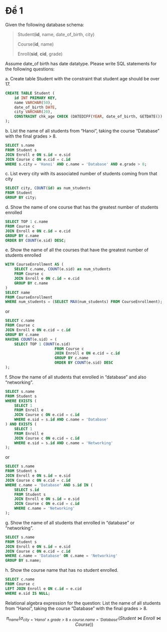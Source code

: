 # Đề 1

Given the following database schema:

> Student(**id**, name, date_of_birth, city)
>
> Course(**id**, name)
>
> Enroll(**sid**, **cid**, grade)

Assume date_of birth has date datatype. Please write SQL statements for the following questions:

a. Create table Student with the constraint that student age should be over 17.

```sql
CREATE TABLE Student (
    id INT PRIMARY KEY,
    name VARCHAR(50),
    date_of_birth DATE,
    city VARCHAR(20),
    CONSTRAINT chk_age CHECK (DATEDIFF(YEAR, date_of_birth, GETDATE()) > 17)
);
```

b. List the name of all students from “Hanoi”, taking the course “Database” with the final grades > 8.

```sql
SELECT s.name
FROM Student s
JOIN Enroll e ON s.id = e.sid
JOIN Course c ON e.cid = c.id
WHERE s.city = 'Hanoi' AND c.name = 'Database' AND e.grade > 8;
```

c. List every city with its associated number of students coming from that city

```sql
SELECT city, COUNT(id) as num_students
FROM Student
GROUP BY city;
```

d. Show the name of one course that has the greatest number of students enrolled

```sql
SELECT TOP 1 c.name
FROM Course c
JOIN Enroll e ON c.id = e.cid
GROUP BY c.name
ORDER BY COUNT(e.sid) DESC;
```

e. Show the name of all the courses that have the greatest number of students enrolled

```sql
WITH CourseEnrollment AS (
    SELECT c.name, COUNT(e.sid) as num_students
    FROM Course c
    JOIN Enroll e ON c.id = e.cid
    GROUP BY c.name
)
SELECT name
FROM CourseEnrollment
WHERE num_students = (SELECT MAX(num_students) FROM CourseEnrollment);
```

or

```sql
SELECT c.name
FROM Course c
JOIN Enroll e ON e.cid = c.id
GROUP BY c.name
HAVING COUNT(e.sid) = (
    SELECT TOP 1 COUNT(e.sid)
                      FROM Course c
                      JOIN Enroll e ON e.cid = c.id
                      GROUP BY c.name
                      ORDER BY COUNT(e.sid) DESC
);
```

f. Show the name of all students that enrolled in “database” and also “networking”.

```sql
SELECT s.name
FROM Student s
WHERE EXISTS (
    SELECT 1
    FROM Enroll e
    JOIN Course c ON e.cid = c.id
    WHERE e.sid = s.id AND c.name = 'Database'
) AND EXISTS (
    SELECT 1
    FROM Enroll e
    JOIN Course c ON e.cid = c.id
    WHERE e.sid = s.id AND c.name = 'Networking'
);
```

or

```sql
SELECT s.name
FROM Student s
JOIN Enroll e ON s.id = e.sid
JOIN Course c ON e.cid = c.id
WHERE c.name = 'Database' AND s.id IN (
    SELECT s.id
    FROM Student s
    JOIN Enroll e ON s.id = e.sid
    JOIN Course c ON e.cid = c.id
    WHERE c.name = 'Networking'
);
```

g. Show the name of all students that enrolled in “database” or “networking”.

```sql
SELECT s.name
FROM Student s
JOIN Enroll e ON s.id = e.sid
JOIN Course c ON e.cid = c.id
WHERE c.name = 'Database' OR c.name = 'Networking'
GROUP BY s.name;
```

h. Show the course name that has no student enrolled.

```sql
SELECT c.name
FROM Course c
LEFT JOIN Enroll e ON c.id = e.cid
WHERE e.sid IS NULL;
```

Relational algebra expression for the question:
List the name of all students from “Hanoi”, taking the course “Database” with the final grades > 8.

$$ \pi_{name}(\sigma_{city='Hanoi' \land grade>8 \land course.name='Database'}(Student \bowtie Enroll \bowtie Course)) $$
